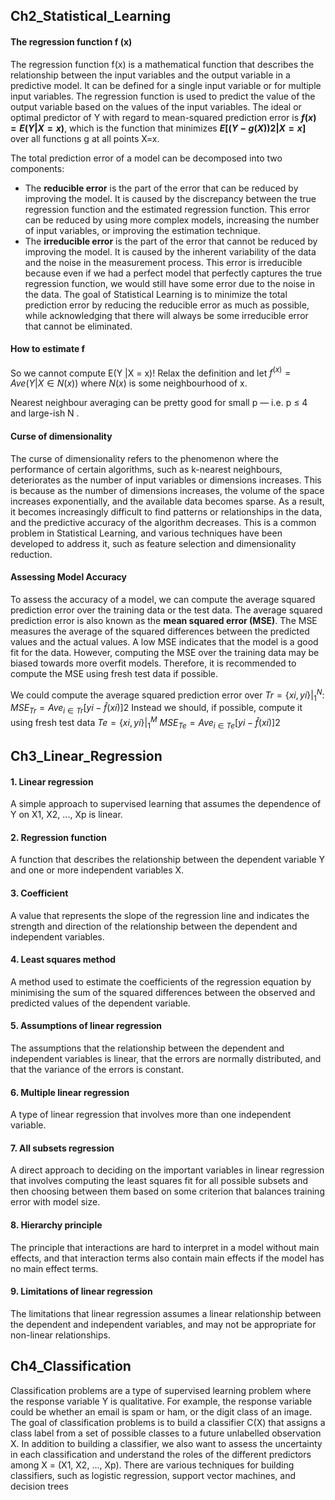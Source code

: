## Ch2_Statistical_Learning
#### The regression function f (x)
The regression function f(x) is a mathematical function that describes the relationship between the input variables and the output variable in a predictive model. 
It can be defined for a single input variable or for multiple input variables. 
The regression function is used to predict the value of the output variable based on the values of the input variables. The ideal or optimal predictor of Y with regard to mean-squared prediction error is **$f(x) = E(Y|X=x)$**, which is the function that minimizes **$E[(Y − g(X))2|X=x]$** over all functions g at all points X=x. 

The total prediction error of a model can be decomposed into two components:
- The **reducible error** is the part of the error that can be reduced by improving the model. It is caused by the discrepancy between the true regression function and the estimated regression function. This error can be reduced by using more complex models, increasing the number of input variables, or improving the estimation technique. 
- The **irreducible error** is the part of the error that cannot be reduced by improving the model. It is caused by the inherent variability of the data and the noise in the measurement process. This error is irreducible because even if we had a perfect model that perfectly captures the true regression function, we would still have some error due to the noise in the data. 
The goal of Statistical Learning is to minimize the total prediction error by reducing the reducible error as much as possible, while acknowledging that there will always be some irreducible error that cannot be eliminated.

#### How to estimate f

So we cannot compute E(Y |X = x)!
 Relax the definition and let $f^(x) = Ave(Y |X ∈ N (x))$
where $N(x)$ is some neighbourhood of x.

Nearest neighbour averaging can be pretty good for small p
— i.e. p ≤ 4 and large-ish N .

#### Curse of dimensionality 
The curse of dimensionality refers to the phenomenon where the performance of certain algorithms, such as k-nearest neighbours, deteriorates as the number of input variables or dimensions increases. This is because as the number of dimensions increases, the volume of the space increases exponentially, and the available data becomes sparse. As a result, it becomes increasingly difficult to find patterns or relationships in the data, and the predictive accuracy of the algorithm decreases. This is a common problem in Statistical Learning, and various techniques have been developed to address it, such as feature selection and dimensionality reduction.

#### Assessing Model Accuracy
To assess the accuracy of a model, we can compute the average squared prediction error over the training data or the test data. 
The average squared prediction error is also known as the **mean squared error (MSE)**. 
The MSE measures the average of the squared differences between the predicted values and the actual values. A low MSE indicates that the model is a good fit for the data. However, computing the MSE over the training data may be biased towards more overfit models. Therefore, it is recommended to compute the MSE using fresh test data if possible.

We could compute the average squared prediction error over  $\left. Tr = \{xi , yi\} \right|_{1}^{N}$:  
	$MSE_{Tr} = Ave_{i∈Tr}[yi − \hat{f} (xi)]2$
Instead we should, if possible, compute it using fresh test data $\left. Te = \{xi , yi\} \right|_{1}^{M}$
	$MSE_{Te} = Ave_{i∈Te}[yi − \hat{f} (xi)]2$

## Ch3_Linear_Regression

#### 1. Linear regression
A simple approach to supervised learning that assumes the dependence of Y on X1, X2, ..., Xp is linear. 
#### 2. Regression function
A function that describes the relationship between the dependent variable Y and one or more independent variables X. 
#### 3. Coefficient
A value that represents the slope of the regression line and indicates the strength and direction of the relationship between the dependent and independent variables. 
#### 4. Least squares method
A method used to estimate the coefficients of the regression equation by minimising the sum of the squared differences between the observed and predicted values of the dependent variable. 
#### 5. Assumptions of linear regression
The assumptions that the relationship between the dependent and independent variables is linear, that the errors are normally distributed, and that the variance of the errors is constant. 
#### 6. Multiple linear regression
A type of linear regression that involves more than one independent variable. 
#### 7. All subsets regression
A direct approach to deciding on the important variables in linear regression that involves computing the least squares fit for all possible subsets and then choosing between them based on some criterion that balances training error with model size. 
#### 8. Hierarchy principle
The principle that interactions are hard to interpret in a model without main effects, and that interaction terms also contain main effects if the model has no main effect terms. 
#### 9. Limitations of linear regression
The limitations that linear regression assumes a linear relationship between the dependent and independent variables, and may not be appropriate for non-linear relationships.

## Ch4_Classification

Classification problems are a type of supervised learning problem where the response variable Y is qualitative. For example, the response variable could be whether an email is spam or ham, or the digit class of an image. The goal of classification problems is to build a classifier C(X) that assigns a class label from a set of possible classes to a future unlabelled observation X. In addition to building a classifier, we also want to assess the uncertainty in each classification and understand the roles of the different predictors among X = (X1, X2, ..., Xp). There are various techniques for building classifiers, such as logistic regression, support vector machines, and decision trees